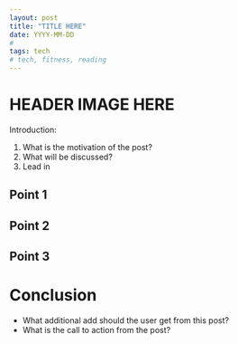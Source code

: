 ```yaml
---
layout: post
title: "TITLE HERE"
date: YYYY-MM-DD
# 
tags: tech
# tech, fitness, reading
---
```


# HEADER IMAGE HERE

Introduction:
1. What is the motivation of the post?
2. What will be discussed?
3. Lead in 

## Point 1


## Point 2


## Point 3







# Conclusion

* What additional add should the user get from this post?
* What is the call to action from the post?